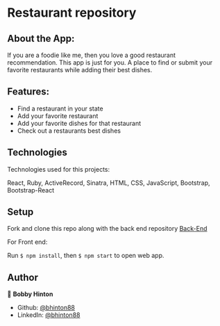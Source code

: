 # Restaurant repository

## About the App:

If you are a foodie like me, then you love a good restaurant recommendation. This app is just for you. A place to find or submit your favorite restaurants while adding their best dishes. 

## Features:
- Find a restaurant in your state
- Add your favorite restaurant
- Add your favorite dishes for that restaurant 
- Check out a restaurants best dishes 

## Technologies

Technologies used for this projects: 

React, Ruby, ActiveRecord, Sinatra, HTML, CSS, JavaScript, Bootstrap, Bootstrap-React

## Setup
Fork and clone this repo along with the back end repository [Back-End](https://github.com/bhinton88/Phase_3_project_backend)

For Front end: 

Run `$ npm install`, then `$ npm start` to open web app.

## Author

👤 **Bobby Hinton**

* Github: [@bhinton88](https://github.com/bhinton88)
* LinkedIn: [@bhinton88](https://linkedin.com/in/bhinton88)
